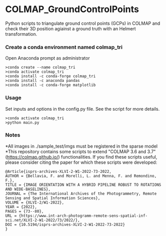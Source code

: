 # COLMAP_GroundControlPoints
Python scripts to triangulate ground control points (GCPs) in COLMAP and check their 3D position agiainst a ground truth with an Helmert transformation.

### Create a conda environment named colmap_tri
Open Anaconda prompt as administrator

```
>conda create --name colmap_tri
>conda activate colmap_tri
>conda install -c conda-forge colmap_tri
>conda install -c anaconda pandas
>conda install -c conda-forge matplotlib
```

### Usage
Set inputs and options in the config.py file. See the script for more details.
```
>conda activate colmap_tri
>python main.py
```

### Notes
*All images in ./sample_test/imgs must be registered in the sparse model
*This repository contains some scripts to extend "COLMAP 3.6 and 3.7" (https://colmap.github.io/) functionalities. If you find these scripts useful, please consider citing the paper for which these scripts were developed:

```
@Article{isprs-archives-XLVI-2-W1-2022-73-2022,
AUTHOR = {Bellavia, F. and Morelli, L. and Menna, F. and Remondino, F.},
TITLE = {IMAGE ORIENTATION WITH A HYBRID PIPELINE ROBUST TO ROTATIONS AND WIDE-BASELINES},
JOURNAL = {The International Archives of the Photogrammetry, Remote Sensing and Spatial Information Sciences},
VOLUME = {XLVI-2/W1-2022},
YEAR = {2022},
PAGES = {73--80},
URL = {https://www.int-arch-photogramm-remote-sens-spatial-inf-sci.net/XLVI-2-W1-2022/73/2022/},
DOI = {10.5194/isprs-archives-XLVI-2-W1-2022-73-2022}
}